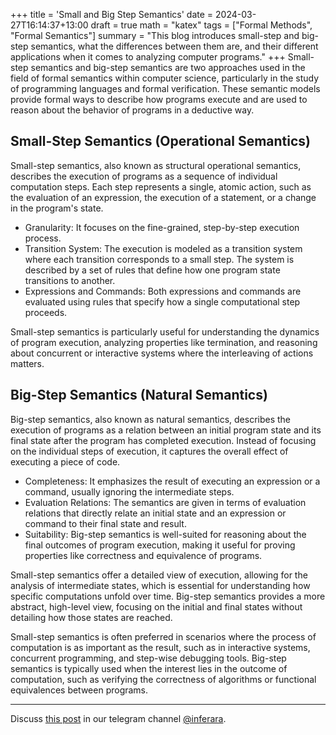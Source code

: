 +++
title = 'Small and Big Step Semantics'
date = 2024-03-27T16:14:37+13:00
draft = true
math = "katex"
tags = ["Formal Methods", "Formal Semantics"]
summary = "This blog introduces small-step and big-step semantics, what the differences between them are, and their different applications when it comes to analyzing computer programs."
+++
Small-step semantics and big-step semantics are two approaches used in the field of formal semantics within computer science, particularly in the study of programming languages and formal verification. These semantic models provide formal ways to describe how programs execute and are used to reason about the behavior of programs in a deductive way.

## Small-Step Semantics (Operational Semantics)

Small-step semantics, also known as structural operational semantics, describes the execution of programs as a sequence of individual computation steps. Each step represents a single, atomic action, such as the evaluation of an expression, the execution of a statement, or a change in the program's state.

- Granularity: It focuses on the fine-grained, step-by-step execution process.
- Transition System: The execution is modeled as a transition system where each transition corresponds to a small step. The system is described by a set of rules that define how one program state transitions to another.
- Expressions and Commands: Both expressions and commands are evaluated using rules that specify how a single computational step proceeds.

Small-step semantics is particularly useful for understanding the dynamics of program execution, analyzing properties like termination, and reasoning about concurrent or interactive systems where the interleaving of actions matters.

## Big-Step Semantics (Natural Semantics)

Big-step semantics, also known as natural semantics, describes the execution of programs as a relation between an initial program state and its final state after the program has completed execution. Instead of focusing on the individual steps of execution, it captures the overall effect of executing a piece of code.

- Completeness: It emphasizes the result of executing an expression or a command, usually ignoring the intermediate steps.
- Evaluation Relations: The semantics are given in terms of evaluation relations that directly relate an initial state and an expression or command to their final state and result.
- Suitability: Big-step semantics is well-suited for reasoning about the final outcomes of program execution, making it useful for proving properties like correctness and equivalence of programs.

Small-step semantics offer a detailed view of execution, allowing for the analysis of intermediate states, which is essential for understanding how specific computations unfold over time. Big-step semantics provides a more abstract, high-level view, focusing on the initial and final states without detailing how those states are reached.

Small-step semantics is often preferred in scenarios where the process of computation is as important as the result, such as in interactive systems, concurrent programming, and step-wise debugging tools. Big-step semantics is typically used when the interest lies in the outcome of computation, such as verifying the correctness of algorithms or functional equivalences between programs.

---

Discuss [this post](https://t.me/inferara/11) in our telegram channel [@inferara](https://t.me/inferara/).
